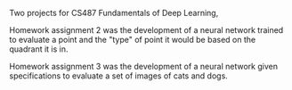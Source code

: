 Two projects for CS487 Fundamentals of Deep Learning,

Homework assignment 2 was the development of a neural network trained to evaluate a point and the "type" of point it would be based on the quadrant it is in.

Homework assignment 3 was the development of a neural network given specifications to evaluate a set of images of cats and dogs.
